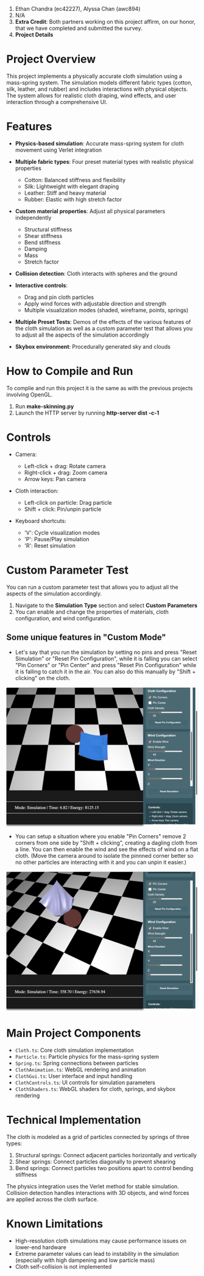 1. Ethan Chandra (ec42227), Alyssa Chan (awc894)
2. N/A
3. **Extra Credit**: Both partners working on this project affirm, on our honor, that we have completed and submitted the survey. 
4. **Project Details**

# Project Overview
This project implements a physically accurate cloth simulation using a mass-spring system. The simulation models different fabric types (cotton, silk, leather, and rubber) and includes interactions with physical objects. The system allows for realistic cloth draping, wind effects, and user interaction through a comprehensive UI.

# Features

 - **Physics-based simulation**: Accurate mass-spring system for cloth movement using Verlet integration

 - **Multiple fabric types**: Four preset material types with realistic physical properties

     - Cotton: Balanced stiffness and flexibility
     - Silk: Lightweight with elegant draping
     - Leather: Stiff and heavy material
     - Rubber: Elastic with high stretch factor

 - **Custom material properties**: Adjust all physical parameters independently

     - Structural stiffness
     - Shear stiffness
     - Bend stiffness
     - Damping
     - Mass
     - Stretch factor

 - **Collision detection**: Cloth interacts with spheres and the ground

 - **Interactive controls**:

     - Drag and pin cloth particles
     - Apply wind forces with adjustable direction and strength
     - Multiple visualization modes (shaded, wireframe, points, springs)

 - **Multiple Preset Tests**: Demos of the effects of the various features of the cloth simulation as well as a custom parameter test that allows you to adjust all the aspects of the simulation accordingly

 - **Skybox environment**: Procedurally generated sky and clouds

# How to Compile and Run
To complie and run this project it is the same as with the previous projects involving OpenGL.

1. Run **make-skinning.py**
2. Launch the HTTP server by running **http-server dist -c-1**

# Controls

 - Camera:
     - Left-click + drag: Rotate camera
     - Right-click + drag: Zoom camera
     - Arrow keys: Pan camera

 - Cloth interaction:
     - Left-click on particle: Drag particle
     - Shift + click: Pin/unpin particle

 - Keyboard shortcuts:
     - 'V': Cycle visualization modes
     - 'P': Pause/Play simulation
     - 'R': Reset simulation

# Custom Parameter Test
You can run a custom parameter test that allows you to adjust all the aspects of the simulation accordingly. 

 1. Navigate to the **Simulation Type** section and select **Custom Parameters**
 2. You can enable and change the properties of materials, cloth configuration, and wind configuration.

## Some unique features in "Custom Mode"
 - Let's say that you run the simulation by setting no pins and press "Reset Simulation" or "Reset Pin Configuration", while it is falling you can select "Pin Corners" or "Pin Center" and press "Reset Pin Configuration" while it is falling to catch it in the air. You can also do this manually by "Shift + clicking" on the cloth.

![alt text](image-1.png)

 - You can setup a situation where you enable "Pin Corners" remove 2 corners from one side by "Shift + clicking", creating a dagling cloth from a line. You can then enable the wind and see the effects of wind on a flat cloth. (Move the camera around to isolate the pinnned corner better so no other particles are interacting with it and you can unpin it easier.)

![alt text](image.png)

# Main Project Components

 - `Cloth.ts`: Core cloth simulation implementation
 - `Particle.ts`: Particle physics for the mass-spring system
 - `Spring.ts`: Spring connections between particles
 - `ClothAnimation.ts`: WebGL rendering and animation
 - `ClothGui.ts`: User interface and input handling
 - `ClothControls.ts`: UI controls for simulation parameters
 - `ClothShaders.ts`: WebGL shaders for cloth, springs, and skybox rendering

# Technical Implementation

The cloth is modeled as a grid of particles connected by springs of three types:

 1. Structural springs: Connect adjacent particles horizontally and vertically
 2. Shear springs: Connect particles diagonally to prevent shearing
 3. Bend springs: Connect particles two positions apart to control bending stiffness

The physics integration uses the Verlet method for stable simulation. Collision detection handles interactions with 3D objects, and wind forces are applied across the cloth surface.

# Known Limitations
 - High-resolution cloth simulations may cause performance issues on lower-end hardware
 - Extreme parameter values can lead to instability in the simulation (especially with high dampening and low particle mass)
 - Cloth self-collision is not implemented